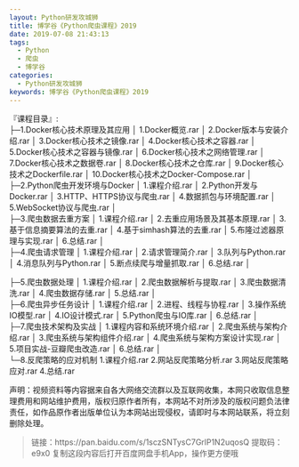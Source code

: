 ```yaml
---
layout: Python研发攻城狮
title: 博学谷《Python爬虫课程》2019
date: 2019-07-08 21:43:13
tags:
  - Python
  - 爬虫
  - 博学谷
categories:
  - Python研发攻城狮
keywords: 博学谷《Python爬虫课程》2019
---
```

       
『课程目录』:         
├─1.Docker核心技术原理及其应用
│      1.Docker概览.rar
│      2.Docker版本与安装介绍.rar
│      3.Docker核心技术之镜像.rar
│      4.Docker核心技术之容器.rar
│      5.Docker核心技术之容器与镜像.rar
│      6.Docker核心技术之网络管理.rar
│      7.Docker核心技术之数据卷.rar
│      8.Docker核心技术之仓库.rar
│      9.Docker核心技术之Dockerfile.rar
│      10.Docker核心技术之Docker-Compose.rar
│      
├─2.Python爬虫开发环境与Docker
│      1.课程介绍.rar
│      2.Python开发与Docker.rar
│      3.HTTP、HTTPS协议与爬虫.rar
│      4.数据抓包与环境配置.rar
│      5.WebSocket协议与爬虫.rar
│      
├─3.爬虫数据去重方案
│      1.课程介绍.rar
│      2.去重应用场景及其基本原理.rar
│      3.基于信息摘要算法的去重.rar
│      4.基于simhash算法的去重.rar
│      5.布隆过滤器原理与实现.rar
│      6.总结.rar
│      
├─4.爬虫请求管理
│      1.课程介绍.rar
│      2.请求管理简介.rar
│      3.队列与Python.rar
│      4.消息队列与Python.rar
│      5.断点续爬与增量抓取.rar
│      6.总结.rar
│   
<!-- more -->        
├─5.爬虫数据处理
│      1.课程介绍.rar
│      2.爬虫数据解析与提取.rar
│      3.爬虫数据清洗.rar
│      4.爬虫数据存储.rar
│      5.总结.rar
│      
├─6.爬虫异步任务设计
│      1.课程介绍.rar
│      2.进程、线程与协程.rar
│      3.操作系统IO模型.rar
│      4.IO设计模式.rar
│      5.Python爬虫与IO库.rar
│      6.总结.rar
│      
├─7.爬虫技术架构及实战
│      1.课程内容和系统环境介绍.rar
│      2.爬虫系统与架构介绍.rar
│      3.爬虫系统与架构组件介绍.rar
│      4.爬虫系统与架构方案设计实现.rar
│      5.项目实战-豆瓣爬虫改造.rar
│      6.总结.rar
│      
└─8.反爬策略的应对机制
        1.课程介绍.rar
        2.网站反爬策略分析.rar
        3.网站反爬策略应对.rar
        4.总结.rar

<div class="post-copyright">
    <div class="post-copyright__author">
      <span class="post-copyright-meta">声明：视频资料等内容据来自各大网络交流群以及互联网收集，本网只收取信息整理费用和网站维护费用，版权归原作者所有，本网站不对所涉及的版权问题负法律责任，如作品原作者出版单位认为本网站出现侵权，请即时与本网站联系，将立刻删除处理。 </span>
    </div>
</div>

<blockquote class="blockquote-center">
链接：https://pan.baidu.com/s/1sczSNTysC7GrlP1N2uqosQ 
提取码：e9x0 
复制这段内容后打开百度网盘手机App，操作更方便哦
</blockquote>

